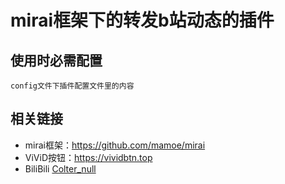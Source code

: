 # mirai框架下的转发b站动态的插件
## 使用时必需配置 
    config文件下插件配置文件里的内容
    
## 相关链接
- mirai框架：https://github.com/mamoe/mirai
- ViViD按钮：https://vividbtn.top
- BiliBili [Colter_null](https://space.bilibili.com/32868931)
